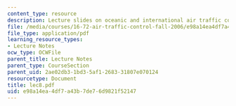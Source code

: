 ```yaml
---
content_type: resource
description: Lecture slides on oceanic and international air traffic control (ATC).
file: /media/courses/16-72-air-traffic-control-fall-2006/e98a14ea4df7a43b7de76d9821f52147_lec8.pdf
file_type: application/pdf
learning_resource_types:
- Lecture Notes
ocw_type: OCWFile
parent_title: Lecture Notes
parent_type: CourseSection
parent_uid: 2ae02db3-1bd3-5af1-2683-31807e070124
resourcetype: Document
title: lec8.pdf
uid: e98a14ea-4df7-a43b-7de7-6d9821f52147
---
```


